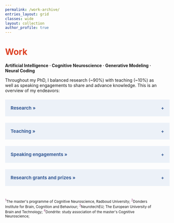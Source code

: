 ```yaml
---
permalink: /work-archive/
entries_layout: grid
classes: wide
layout: collection
author_profile: true
---
```


<script>
  document.addEventListener("DOMContentLoaded", function() {
      var coll = document.getElementsByClassName("collapsible");
      for (var i = 0; i < coll.length; i++) {
          coll[i].addEventListener("click", function() {
              this.classList.toggle("active");
              var content = this.nextElementSibling;
              if (content.style.display === "none") {
                  content.style.display = "block";
              } else {
                  content.style.display = "none";
              }
          });
      }
  });
</script>

<style>
  .collapsible {
  background-color: #ecf1f8;
  color: #345995 !important;
  cursor: pointer;
  padding: 18px;
  width: 100%;
  border: none;
  text-align: left;
  outline: none;
  font-size: 15px;
  transition: background-color 0.3s; 
  }

  .collapsible:after {
    content: '\002B';
    font-weight: bold;
    float: right;
    margin-left: 5px;
  }

  .active:after {
    content: "\2212";
  }

  a.footnote {
      text-decoration: none;
      color: #933f7a; /* Change color as needed */
      vertical-align: super;
      font-size: smaller;
  }
  
  /* Basic styling for the flex container */
  .event-item {
    display: flex;
    justify-content: space-between;
    align-items: flex-start;
    flex-wrap: wrap;
    padding: 0px 0;
  }

  /* Styling for the text content in the left */
  .event-description {
    flex: 1;
    font-weight: bold;
    color: #333;
  }

  /* Styling for the event name (not bold) */
  .event-name {
    font-weight: normal;
    color: #333;
  }

  /* Styling for the date on the right */
  .event-date {
    flex-shrink: 0;
    font-style: italic;
    color: #777;
    margin-left: 10px;
  }

  @media (max-width: 768px) {
    body {
      font-size: 13px;
    }
    ul {
      list-style-type: none;
      padding: 0;
      margin: 0;
    }

    hr {
      margin-top: 25px;
      margin-bottom: 25px;
    }

    ul.events li{
      margin-bottom: 20px;
      overflow-wrap: break-word;
      word-wrap: break-word;
    }
    .event-item {
      flex-direction: column;
      align-items: flex-start;
    }
    .event-date {
      margin-left: 0;
      margin-top: 5px;
    }
}
.titles {
    color: #555; /* Dark grey for subtle emphasis */
}
</style>

<h1 style="color:#DD4124;">Work</h1>
<b>Artificial Intelligence &middot; Cognitive Neuroscience &middot; Generative Modeling &middot; Neural Coding</b><br>

Throughout my PhD, I balanced research (~90%) with teaching (~10%) as well as speaking engagements to share and advance knowledge. This is an overview of my endeavors:

<h2 class="collapsible" style="color: #5B5EA6; cursor: pointer;">Research »</h2>
<ul style="display:none;">
  <li style="list-style-type: square">
        Le, L., Papale, P., Seeliger, K., Lozano, A., <b>Dado, T.</b>, Wang, F., Roelfsema, P.R., van Gerven, M., Güçlütürk, Y. and Güçlü, U. (2024). <a href="https://openreview.net/pdf?id=OWwdlxwnFN">MonkeySee: Space-time-resolved reconstructions of natural images from macaque multi-unit activity.</a> In The Thirty-eighth Annual Conference on Neural Information Processing Systems.
    </li> 
    <li style="list-style-type: square">
        <b>Dado, T.</b>, Le, L., van Gerven, M., Gucluturk, Y., & Guclu, U. (2024). <a href="/work/pam">PAM: Predictive attention mechanism for neural decoding of visual perception.</a> bioRxiv, 2024-06.
    </li> 
    <li style="list-style-type: square">
        <b>Dado, T.</b>, & Güçlü, U. (2024). <a href="/work/dicoding">Get more from less: Differential neural decoding for effective reconstruction of perceived naturalistic stimuli from noisy and scarce neural data.</a> In Proceedings of the Annual Meeting of the Cognitive Science Society (Vol. 46).
    </li> 
    <li style="list-style-type: square">
        <b>Dado, T.</b>, Papale, P., Lozano, A., Le, L., Wang, F., van Gerven, M., ... & Güçlü, U. (2024). <a href="/work/brain2gan">Brain2GAN: Feature-disentangled neural encoding and decoding of visual perception in the primate brain.</a> PLoS computational biology, 20(5), e1012058.
    </li> 
    <li style="list-style-type: square">
        <b>Dado, T.</b>, Papale, P., Lozano, A., Le, L., van Gerven, M., Roelfsema, P., Güçlütürk, Y., & Güçlü, U. (2023). <a href="https://2023.ccneuro.org/proceedings/0000813.pdf?s=W&pn=1495">Feature-disentangled reconstruction of perception from multi-unit recording.</a> In Conference on Cognitive Computational Neuroscience.
    </li>
    <li style="list-style-type: square">
        Le, L., Papale, P., Lozano, A., <b>Dado, T.</b>, Wang, F., van Gerven, M., Roelfsema, P., Güçlütürk, Y., & Güçlü, U. (2023). <a href="https://2023.ccneuro.org/proceedings/0001032.pdf?s=W&pn=1564">End-to-end reconstruction of natural images from multi-unit recordings with Brain2Pix.</a> In Conference on Cognitive Computational Neuroscience. 
    </li>
    <li style="list-style-type: square">
        <b>Dado, T.</b>, Güçlütürk, Y., Ambrogioni, L., Ras, G., Bosch, S., van Gerven, M., & Güçlü, U. (2022). <a href="/work/hyper">Hyperrealistic neural decoding for reconstructing faces from fMRI activations via the GAN latent space.</a> Scientific reports, 12(1), 141.
    </li>
    <li style="list-style-type: square">
        <b>Dado, T.</b>, Güçlütürk, Y., Ambrogioni, L., Ras, G., Bosch, S., van Gerven, M., & Güçlü, U. (2021). <a href="/assets/files/hyper21.pdf">Hyperrealistic neural decoding of faces.</a> International IEEE EMBS Conference on Neural Engineering.
    </li>
    <li style="list-style-type: square">
        Güçlü, U. & <b>Dado, T.</b> (2021). <a href="/assets/files/afrt21.pdf">Affine feature response transforms.</a> International IEEE EMBS Conference on Neural Engineering.
    </li>
</ul>


<h2 class="collapsible" style="color: #5B5EA6; cursor: pointer;">Teaching »</h2>
<ul style="display:none;">
    <li class="event-item">
        <span class="event-description"><b>Tutorial creator</b> &nbsp; <a href="https://summerschool.uva.nl/content/summer-courses/abc-summerschool/neuro-ai.html" class="event-name">ABC Summer School: Neuro-AI</a></span>
        <span class="event-date"><i>2024</i></span>
    </li>
    <li class="event-item">
        <span class="event-description"><b>Teaching assistant</b> &nbsp; <a href="https://summerschool.uva.nl/content/summer-courses/abc-summerschool/neuro-ai.html" class="event-name">ABC Summer School: Neuro-AI</a></span>
        <span class="event-date"><i>2024</i></span>
    </li>
    <li class="event-item">
        <span class="event-description"><b>Guest lecturer</b> &nbsp; <a href="https://www.ru.nl/courseguides/socsci/courses-osiris/ai/sow-mki73-ai-neurotechnology/" class="event-name">Artificial intelligence for neurotechnology</a></span>
        <span class="event-date"><i>2021 to 2024</i></span>
    </li>
    <li class="event-item">
        <span class="event-description"><b>Teaching assistant</b> &nbsp; <a href="https://www.ru.nl/courseguides/socsci/courses-osiris/ai/sow-bki230a-deep-learning/" class="event-name">Deep learning</a></span>
        <span class="event-date"><i>2021 to 2024</i></span>
    </li>
    <li class="event-item">
        <span class="event-description"><b>Teaching assistant</b> &nbsp; <a href="https://www.ru.nl/courseguides/socsci/courses-osiris/ai/sow-mki95-computer-graphics-computer-vision/" class="event-name">Computer graphics and computer vision</a></span>
        <span class="event-date"><i>2020 to 2024</i></span>
    </li>
    <li class="event-item">
        <span class="event-description"><b>Guest lecturer</b> &nbsp; <span class="event-name">Proefstuderen<a href="#footnote1" class="footnote">1</a></span></span>
        <span class="event-date"><i>2022</i></span>
    </li>
    <li class="event-item">
        <span class="event-description"><b>Member</b> &nbsp; <span class="event-name">Information and orientation team<a href="#footnote1" class="footnote">1</a></span></span>
        <span class="event-date"><i>2022</i></span>
    </li>
    <li class="event-item">
        <span class="event-description"><b>Teaching assistant</b> &nbsp; <span class="event-name">Human-computer interaction</span></span>
        <span class="event-date"><i>2021</i></span>
    </li>
    <li class="event-item">
        <span class="event-description"><b>Teaching assistant</b> &nbsp; <span class="event-name">Brain reading and writing</span></span>
        <span class="event-date"><i>2020</i></span>
    </li>
</ul>


<h2 class="collapsible" style="color: #5B5EA6; cursor: pointer;">Speaking engagements »</h2>
<ul style="display:none;">
    <li class="event-item">
    <span class="event-description"><b>Attendee</b> &nbsp; <span class="event-name">Foraging Conference</span></span>
    <span class="event-date"><i>Lyon, France, 2024</i></span>
  </li>
  <li class="event-item">
    <span class="event-description"><b>Speaker</b> &nbsp; <span class="event-name">CogSci</span></span>
    <span class="event-date"><i>Rotterdam, Netherlands, 2024</i></span>
  </li>
  <hr>

  <li class="event-item">
    <span class="event-description"><b>Poster presenter</b> &nbsp; <span class="event-name">19th NVP Winter Conference on Brain & Cognition</span></span>
    <span class="event-date"><i>Egmond aan Zee, Netherlands, 2023</i></span>
  </li>

  <li class="event-item">
    <span class="event-description"><b>Speaker</b> &nbsp; <span class="event-name">Department of Brain & Cognition, Psychology, UvA (lab visit)</span></span>
    <span class="event-date"><i>Amsterdam, Netherlands, 2023</i></span>
  </li>

  <li class="event-item">
    <span class="event-description"><b>Poster presenter</b> &nbsp; <span class="event-name">Innovation Center for Artificial Intelligence Day</span></span>
    <span class="event-date"><i>Nijmegen, Netherlands, 2023</i></span>
  </li>

  <li class="event-item">
    <span class="event-description"><b>Poster presenter</b> &nbsp; <span class="event-name">Conference on Cognitive Computational Neuroscience</span></span>
    <span class="event-date"><i>Oxford, United Kingdom, 2023</i></span>
  </li>

  <li class="event-item">
    <span class="event-description"><b>Poster presenter</b> &nbsp; <span class="event-name">Donders Poster Session<a href="#footnote1" class="footnote">2</a></span></span>
    <span class="event-date"><i>Nijmegen, Netherlands, 2023</i></span>
  </li>

  <li class="event-item">
    <span class="event-description"><b>Student ambassador</b> &nbsp; <span class="event-name">Women of NeurotechEU<a href="#footnote1" class="footnote">3</a></span></span>
    <span class="event-date"><i>Cluj-Napoca, Romania, 2023</i></span>
  </li>

  <li class="event-item">
    <span class="event-description"><b>Poster presenter</b> &nbsp; <span class="event-name">9th Dutch Bio-Medical Engineering Conference</span></span>
    <span class="event-date"><i>Egmond aan Zee, Netherlands, 2023</i></span>
  </li>
  <hr>

  <li class="event-item">
    <span class="event-description"><b>Speaker</b> &nbsp; <span class="event-name">Max Planck Research Group Vision and Computational Cognition (lab visit)</span></span>
    <span class="event-date"><i>Leipzig, Germany, 2022</i></span>
  </li>

  <li class="event-item">
    <span class="event-description"><b>Organiser</b> &nbsp; <span class="event-name">Synapses Lecture Series<a href="#footnote1" class="footnote">3</a></span></span>
    <span class="event-date"><i>Nijmegen, Netherlands, 2022</i></span>
  </li>

  <li class="event-item">
    <span class="event-description"><b>Attendee</b> &nbsp; <span class="event-name">European Conference on Visual Perception</span></span>
    <span class="event-date"><i>Nijmegen, Netherlands, 2022</i></span>
  </li>

  <li class="event-item">
    <span class="event-description"><b>Speaker</b> &nbsp; <span class="event-name">Pre-master Introduction Day<a href="#footnote1" class="footnote">1</a></span></span>
    <span class="event-date"><i>Nijmegen, Netherlands, 2022</i></span>
  </li>

  <li class="event-item">
    <span class="event-description"><b>Finalist</b> &nbsp; <span class="event-name">AI Song Contest</span></span>
    <span class="event-date"><i>Liege, Belgium, 2022</i></span>
  </li>

  <li class="event-item">
    <span class="event-description"><b>Student ambassador</b> &nbsp; <span class="event-name">3rd NeurotechEU Board of Rectors Meeting<a href="#footnote1" class="footnote">3</a></span></span>
    <span class="event-date"><i>Cluj-Napoca, Romania, 2022</i></span>
  </li>

  <li class="event-item">
    <span class="event-description"><b>Poster presenter</b> &nbsp; <span class="event-name">18th NVP Winter Conference on Brain & Cognition</span></span>
    <span class="event-date"><i>Egmond aan Zee, Netherlands, 2022</i></span>
  </li>

  <li class="event-item">
    <span class="event-description"><b>Speaker</b> &nbsp; <span class="event-name">Dondrite Career Event<a href="#footnote1" class="footnote">4</a></span></span>
    <span class="event-date"><i>Nijmegen, Netherlands, 2022</i></span>
  </li>

  <li class="event-item">
    <span class="event-description"><b>Poster presenter</b> &nbsp; <span class="event-name">Donders Poster Session<a href="#footnote1" class="footnote">1</a></span></span>
    <span class="event-date"><i>Nijmegen, Netherlands, 2022</i></span>
  </li>
  <hr>

  <li class="event-item">
    <span class="event-description"><b>Poster presenter</b> &nbsp; <span class="event-name">10th International IEEE/EMBS Conference on Neural Engineering</span></span>
    <span class="event-date"><i>Virtual, 2021</i></span>
  </li>

  <li class="event-item">
    <span class="event-description"><b>Speaker</b> &nbsp; <span class="event-name">Welcoming Synapses: From Cajal to NeurotechEU<a href="#footnote1" class="footnote">3</a></span></span>
    <span class="event-date"><i>Virtual, 2021</i></span>
  </li>

  <li class="event-item">
    <span class="event-description"><b>Speaker</b> &nbsp; <span class="event-name">Functional Analysis Meeting, Donders Centre for Cognitive Neuroimaging (lab visit)</span></span>
    <span class="event-date"><i>Virtual, 2021</i></span>
  </li>
  <hr>

  <li class="event-item">
    <span class="event-description"><b>Poster presenter</b> &nbsp; <span class="event-name">Donders Poster Session<a href="#footnote1" class="footnote">2</a></span></span>
    <span class="event-date"><i>Virtual, 2020</i></span>
  </li>
</ul>

<h2 class="collapsible" style="color: #5B5EA6; cursor: pointer;">Research grants and prizes »</h2>
<ul style="display:none;">
  <li style="list-style-type: square">NeurotechEU Best Presentation Award <span style="display: inline-block; float: right;"><i>2021</i></span></li>
  <li style="list-style-type: square">DCC Student Assistant Grant <span style="display: inline-block; float: right;"><i>2021</i></span></li>
  <li style="list-style-type: square">Donders Best Poster Award <span style="display: inline-block; float: right;"><i>2020</i></span></li>
  <li style="list-style-type: square">AI TOPtalent PhD Fellowship <span style="display: inline-block; float: right;"><i>2020</i></span></li>
  <li style="list-style-type: square">DCC Student Assistant Fellowship <span style="display: inline-block; float: right;"><i>2020</i></span></li>
</ul>
<br>

<footer>
  <p id="footnotes" style="font-size: smaller;">
    <sup style="color: #933f7a;">1</sup>The master's programme of Cognitive Neuroscience, Radboud University;
    <sup style="color: #933f7a;">2</sup>Donders Institute for Brain, Cognition and Behaviour;
    <sup style="color: #933f7a;">3</sup>NeurotechEU; The European University of Brain and Technology;
    <sup style="color: #933f7a;">4</sup>Dondrite: study association of the master's Cognitive Neuroscience;
  </p>
</footer>